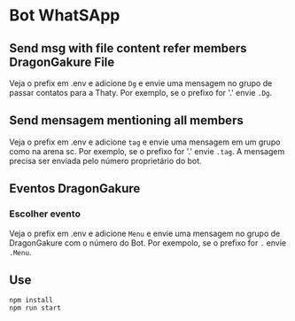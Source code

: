 # Bot WhatSApp

## Send msg with file content refer members DragonGakure File
Veja o prefix em .env e adicione `Dg` e envie uma mensagem no grupo de passar contatos para a Thaty. Por exemplo, se o prefixo for '.' envie `.Dg`.

## Send mensagem mentioning all members
Veja o prefix em .env e adicione `tag` e envie uma mensagem em um grupo como na arena sc. Por exemplo, se o prefixo for '.' envie `.tag`. A mensagem precisa ser enviada pelo número proprietário do bot.

## Eventos DragonGakure

### Escolher evento
Veja o prefix em .env e adicione `Menu` e envie uma mensagem no grupo de DragonGakure com o número do Bot. Por exempolo, se o prefixo for `.` envie `.Menu`.

## Use
```
npm install
npm run start
```
